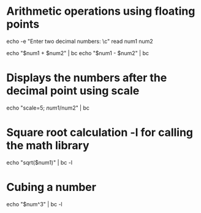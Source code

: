 # Arithmetic operations using floating points

echo -e "Enter two decimal numbers: \c"
read num1 num2

echo "$num1 + $num2" | bc
echo "$num1 - $num2" | bc

# Displays the numbers after the decimal point using scale
echo "scale=5; $num1/$num2" | bc

# Square root calculation -l for calling the math library
echo "sqrt($num1)" | bc -l

# Cubing a number
echo "$num^3" | bc -l
